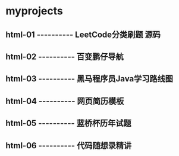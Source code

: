 # myprojects

## html-01  ----------  LeetCode分类刷题 源码
## html-02  ----------  百变鹏仔导航
## html-03  ----------  黑马程序员Java学习路线图
## html-04  ----------  网页简历模板
## html-05  ----------  蓝桥杯历年试题
## html-06  ----------  代码随想录精讲
